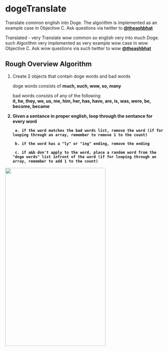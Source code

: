 dogeTranslate
=============

Translate common english into Doge. The algorithm is implemented as an example case in Objective C. Ask questions via twitter to <a href="https://twitter.com/theashbhat"><strong>@theashbhat</strong></a>

Translated - very Translate wow common so english very into much Doge. such Algorithm very implemented as very example wow case in wow Objective C. Ask wow questions via such twitter to wow <a href="https://twitter.com/theashbhat"><strong>@theashbhat</strong></a>

Rough Overview Algorithm
--------
1. Create 2 objects that contain doge words and bad words

	doge words consists of <strong>much, such, wow, so, many</strong>

	bad words consists of any of the following 						
	<strong>it, he, they, we, us, me, him, her, has, have, are, is, was, were, be, become, became<strong>

2. Given a sentance in proper english, loop through the sentance for every word
		
		a. if the word matches the bad words list, remove the word (if for looping through an array, remember to remove 1 to the count)
		
		b. if the word has a "ly" or "ing" ending, remove the ending
		
		c. if a&b don't apply to the word, place a random word from the "doge words" list infront of the word (if for looping through an array, remember to add 1 to the count)


<img src="http://ashbhat.com/wp-content/uploads/2014/01/iOS-Simulator-Screen-shot-Jan-20-2014-7.48.34-PM.png" height="568" width="320">

